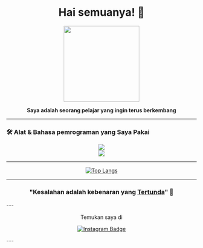 <h1 align="center">Hai semuanya! 👋</h1>
<p align="center">
  <img src="https://media.giphy.com/media/v1.Y2lkPTc5MGI3NjExMGNjd2V3bnBkN29ndHFxa25hOWt5cXY1ZmFlbzA1eGYzNjJlZ3RjYSZlcD12MV9naWZzX3NlYXJjaCZjdD1n/IauL6LvGNlT3ffhcqq/giphy.gif" width="200"/>
</p>

<p align="center">
  <b>Saya adalah seorang pelajar yang ingin terus berkembang</b><br/>
  
</p>

---


### 🛠️ Alat & Bahasa pemrograman yang Saya Pakai

<div align="center">
    <img src="https://skillicons.dev/icons?i=html,css,javascript,php,bootstrap,laravel,react" /><br>
    <img src="https://skillicons.dev/icons?i=mysql,git,github,figma" /><br>
</div>

---

<div align="center">

 [![Top Langs](https://github-readme-stats.vercel.app/api/top-langs/?username=azharfahri&layout=compact&theme=tokyonight&show_icons=true)](https://github.com/azharfahri)
 
</div>

 

---
<h3 align="center"> "Kesalahan adalah kebenaran yang <u>Tertunda</u>" 🚀</h3>
---


<div align="center">
<p>
Temukan saya di

[![Instagram Badge](https://img.shields.io/badge/-fhrazharrr-purple?style=flat-square&logo=instagram&logoColor=white&link=https://instagram.com/fhrazharrr/)](https://instagram.com/fhrazharrr)
</p>
</div>
---



<!--
**azharfahri/azharfahri** is a ✨ _special_ ✨ repository because its `README.md` (this file) appears on your GitHub profile.

Here are some ideas to get you started:

- 🔭 I’m currently working on ...
- 🌱 I’m currently learning ...
- 👯 I’m looking to collaborate on ...
- 🤔 I’m looking for help with ...
- 💬 Ask me about ...
- 📫 How to reach me: ...
- 😄 Pronouns: ...
- ⚡ Fun fact: ...
-->
